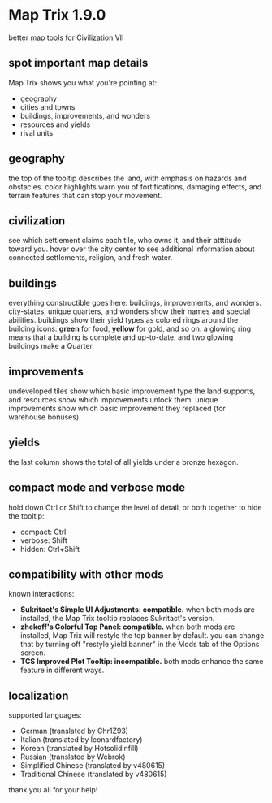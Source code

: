 # Map Trix 1.9.0
better map tools for Civilization VII

## spot important map details
Map Trix shows you what you're pointing at:

- geography
- cities and towns
- buildings, improvements, and wonders
- resources and yields
- rival units

## geography
the top of the tooltip describes the land, with emphasis on hazards and
obstacles.  color highlights warn you of fortifications, damaging
effects, and terrain features that can stop your movement.

## civilization
see which settlement claims each tile, who owns it, and their atttitude
toward you.  hover over the city center to see additional information
about connected settlements, religion, and fresh water.

## buildings
everything constructible goes here: buildings, improvements, and
wonders.  city-states, unique quarters, and wonders show their names and
special abilities.  buildings show their yield types as colored rings
around the building icons:  **green** for food, **yellow** for gold, and
so on.  a glowing ring means that a building is complete and up-to-date,
and two glowing buildings make a Quarter.

## improvements
undeveloped tiles show which basic improvement type the land supports,
and resources show which improvements unlock them.  unique improvements
show which basic improvement they replaced (for warehouse bonuses).

## yields
the last column shows the total of all yields under a bronze hexagon.

## compact mode and verbose mode
hold down Ctrl or Shift to change the level of detail, or both together
to hide the tooltip:

- compact: Ctrl
- verbose: Shift
- hidden: Ctrl+Shift

## compatibility with other mods
known interactions:

- **Sukritact's Simple UI Adjustments: compatible.**  when both mods are
  installed, the Map Trix tooltip replaces Sukritact's version.
- **zhekoff's Colorful Top Panel: compatible.**  when both mods are
  installed, Map Trix will restyle the top banner by default.  you can
  change that by turning off "restyle yield banner" in the Mods tab of
  the Options screen.
- **TCS Improved Plot Tooltip: incompatible.**  both mods enhance the
  same feature in different ways.

## localization
supported languages:

- German (translated by Chr1Z93)
- Italian (translated by leonardfactory)
- Korean (translated by Hotsolidinfill)
- Russian (translated by Webrok)
- Simplified Chinese (translated by v480615)
- Traditional Chinese (translated by v480615)

thank you all for your help!

